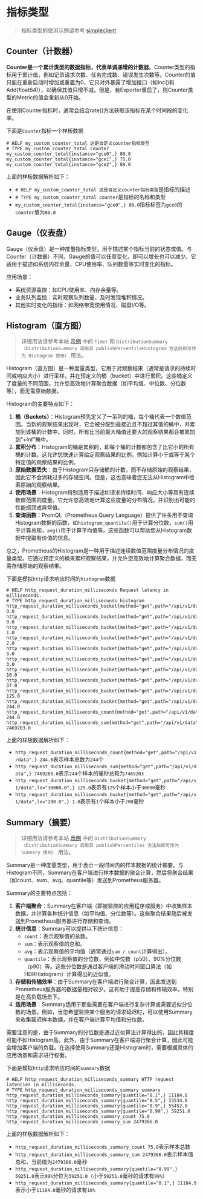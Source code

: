 # 指标类型

> 指标类型的使用示例请参考 [simpleclient](https://gitee.com/dexterleslie/demonstration/tree/master/demo-prometheus-grafana-alertmanager/demo-prometheus-simpleclient)

## Counter（计数器）

**Counter是一个累计类型的数据指标，代表单调递增的计数器**。Counter类型的指标用于累计值，例如记录请求次数、任务完成数、错误发生次数等。Counter的值只能在重新启动时增加或重置为0，它只对外暴露了增加接口（如Inc()和Add(float64)），以确保其值只增不减。但是，若Exporter重启了，则Counter类型的Metric的值会重新从0开始。

在使用Counter指标时，通常会结合rate()方法获取该指标在某个时间段的变化率。

下面是`Counter`指标一个样板数据

```
# HELP my_custom_counter_total 这是自定义counter指标类型
# TYPE my_custom_counter_total counter
my_custom_counter_total{instance="gce0",} 80.0
my_custom_counter_total{instance="gce1",} 75.0
my_custom_counter_total{instance="gce2",} 89.0
```

上面的样板数据解析如下：

- `# HELP my_custom_counter_total 这是自定义counter指标类型`是指标的描述
- `# TYPE my_custom_counter_total counter`是指标的名称和类型
- `my_custom_counter_total{instance="gce0",} 80.0`指标标签为`gce0`的`counter`值为`80.0`

## Gauge（仪表盘）

Gauge（仪表盘）是一种度量指标类型，用于描述某个指标当前的状态或值。与Counter（计数器）不同，Gauge的值可以任意变化，即可以增长也可以减少。它适用于描述如系统内存余量、CPU使用率、队列数量等实时变化的指标。

应用场景：

- 系统资源监控：如CPU使用率、内存余量等。
- 业务队列监控：实时观察队列数量，及时发现堆积情况。
- 其他实时变化的指标：如网络带宽使用情况、磁盘I/O等。

## Histogram（直方图）

>详细用法请参考本站 [示例](https://gitee.com/dexterleslie/demonstration/tree/main/demo-prometheus/demo-spring-boot-actuator) 中的 `Timer` 和 `DistributionSummary（DistributionSummary 调用其 publishPercentileHistogram 方法后即可作为 Histogram 使用）` 用法。

Histogram（直方图）是一种度量类型，它用于对观察结果（通常是请求的持续时间或响应大小）进行采样，并在预定义的桶（bucket）中进行累积。这些桶定义了度量的不同范围，允许您高效地计算聚合数据（如平均值、中位数、分位数等），而无需原始数据。

Histogram的主要特点如下：

1. **桶（Buckets）**：Histogram预先定义了一系列的桶，每个桶代表一个数值范围。当新的观察结果出现时，它会被分配到最接近且不超过其值的桶中，并累加到该桶的计数中。同时，所有比当前最大桶值还要大的观察结果都会被累加到“+Inf”桶中。
2. **累积分布**：Histogram的桶是累积的，即每个桶的计数都包含了比它小的所有桶的计数。这允许您快速计算给定观察结果的比例，例如计算小于或等于某个特定值的观察结果的比例。
3. **原始数据丢失**：由于Histogram只存储桶的计数，而不存储原始的观察结果，因此它不会消耗过多的存储空间。但是，这也意味着您无法从Histogram中检索原始的观察结果。
4. **使用场景**：Histogram特别适用于描述如请求持续时间、响应大小等具有连续数值范围的度量。它允许您高效地计算这些度量的分布情况，并识别出可能的性能瓶颈或异常值。
5. **查询函数**：PromQL（Prometheus Query Language）提供了许多用于查询Histogram数据的函数，如`histogram_quantile()`用于计算分位数，`sum()`用于计算总和，`avg()`用于计算平均值等。这些函数可以帮助您从Histogram数据中提取有价值的信息。

总之，Prometheus的Histogram是一种用于描述连续数值范围度量分布情况的度量类型。它通过预定义的桶来累积观察结果，并允许您高效地计算聚合数据，而无需存储原始的观察结果。

下面是模拟`http`请求响应时间的`histogram`数据

```
# HELP http_request_duration_milliseconds Request latency in milliseconds.
# TYPE http_request_duration_milliseconds histogram
http_request_duration_milliseconds_bucket{method="get",path="/api/v1/data",le="10.0",} 0.0
http_request_duration_milliseconds_bucket{method="get",path="/api/v1/data",le="100.0",} 0.0
http_request_duration_milliseconds_bucket{method="get",path="/api/v1/data",le="200.0",} 1.0
http_request_duration_milliseconds_bucket{method="get",path="/api/v1/data",le="300.0",} 2.0
http_request_duration_milliseconds_bucket{method="get",path="/api/v1/data",le="500.0",} 3.0
http_request_duration_milliseconds_bucket{method="get",path="/api/v1/data",le="1000.0",} 3.0
http_request_duration_milliseconds_bucket{method="get",path="/api/v1/data",le="5000.0",} 16.0
http_request_duration_milliseconds_bucket{method="get",path="/api/v1/data",le="10000.0",} 37.0
http_request_duration_milliseconds_bucket{method="get",path="/api/v1/data",le="30000.0",} 125.0
http_request_duration_milliseconds_bucket{method="get",path="/api/v1/data",le="+Inf",} 244.0
http_request_duration_milliseconds_count{method="get",path="/api/v1/data",} 244.0
http_request_duration_milliseconds_sum{method="get",path="/api/v1/data",} 7469203.0
```

上面的样板数据解析如下：

- `http_request_duration_milliseconds_count{method="get",path="/api/v1/data",} 244.0`表示样本总数为`244`个
- `http_request_duration_milliseconds_sum{method="get",path="/api/v1/data",} 7469203.0`表示`244`个样本的毫秒总和为`7469203`
- `http_request_duration_milliseconds_bucket{method="get",path="/api/v1/data",le="30000.0",} 125.0`表示有`125`个样本小于`30000`毫秒
- `http_request_duration_milliseconds_bucket{method="get",path="/api/v1/data",le="200.0",} 1.0`表示有`1`个样本小于`200`毫秒

## Summary（摘要）

>详细用法请参考本站 [示例](https://gitee.com/dexterleslie/demonstration/tree/main/demo-prometheus/demo-spring-boot-actuator) 中的 `DistributionSummary（DistributionSummary 调用其 publishPercentiles 方法后即可作为 Summary 使用）` 用法。

Summary是一种度量类型，用于表示一段时间内的样本数据的统计摘要。与Histogram不同，Summary在客户端进行样本数据的聚合计算，然后将聚合结果（如count、sum、avg、quantile等）发送到Prometheus服务器。

Summary的主要特点包括：

1. **客户端聚合**：Summary在客户端（即被监控的应用程序或服务）中收集样本数据，并计算各种统计信息（如平均值、分位数等）。这些聚合结果随后被发送到Prometheus服务器进行存储和查询。
2. **统计信息**：Summary可以提供以下统计信息：
   - `count`：表示观察值的总数。
   - `sum`：表示观察值的总和。
   - `avg`：表示观察值的平均值（通常通过`sum / count`计算得出）。
   - `quantile`：表示观察值的分位数，例如中位数（p50）、90%分位数（p90）等。这些分位数是通过客户端的滑动时间窗口算法（如HDRHistogram）计算得出的近似值。
3. **存储和传输效率**：由于Summary在客户端进行聚合计算，因此发送到Prometheus服务器的数据量相对较少。这有助于提高存储和传输效率，特别是在高负载场景下。
4. **适用场景**：Summary适用于那些需要在客户端进行复杂计算或需要近似分位数的场景。例如，当您希望监控某个服务的请求延迟时，可以使用Summary来收集延迟样本数据，并在客户端计算平均值和分位数。

需要注意的是，由于Summary的分位数是通过近似算法计算得出的，因此其精度可能不如Histogram高。此外，由于Summary在客户端进行聚合计算，因此可能会增加客户端的负载。在选择使用Summary还是Histogram时，需要根据具体的应用场景和需求进行权衡。

下面是模拟`http`请求响应时间的`summary`数据

```
# HELP http_request_duration_milliseconds_summary HTTP request latencies in milliseconds.
# TYPE http_request_duration_milliseconds_summary summary
http_request_duration_milliseconds_summary{quantile="0.1",} 11184.0
http_request_duration_milliseconds_summary{quantile="0.5",} 33534.0
http_request_duration_milliseconds_summary{quantile="0.9",} 55452.0
http_request_duration_milliseconds_summary{quantile="0.99",} 59251.0
http_request_duration_milliseconds_summary_count 75.0
http_request_duration_milliseconds_summary_sum 2479366.0
```

上面的样板数据解析如下：

- `http_request_duration_milliseconds_summary_count 75.0`表示样本总数
- `http_request_duration_milliseconds_summary_sum 2479366.0`表示样本值总和，当前值为`2479366.0`毫秒
- `http_request_duration_milliseconds_summary{quantile="0.99",} 59251.0`表示`99%`分位为`59251.0`（小于`59251.0`毫秒的请求有`99%`）
- `http_request_duration_milliseconds_summary{quantile="0.1",} 11184.0`表示小于`11184.0`毫秒的请求有`10%`